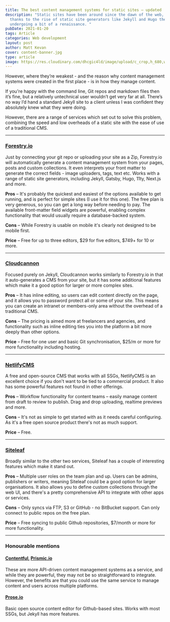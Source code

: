 ```yaml
---
title: The best content management systems for static sites – updated
description: "Static sites have been around since the dawn of the web, but
  thanks to the rise of static site generators like Jekyll and Hugo they're
  undergoing a bit of a renaissance. "
pubDate: 2021-01-20
tags: Article
categories: Web development
layout: post
author: Matt Kevan
cover: content-banner.jpg
type: article
image: https://res.cloudinary.com/dhcgic4ld/image/upload/c_crop,h_680,w_907,x_144,y_142/c_scale,h_680,w_907/v1705313355/744.png
---
```

However, where they’re weakest - and the reason why content management systems were created in the first place - is in how they manage content. 

If you're happy with the command line, Git repos and markdown files then it’s fine, but a relatively untechnical user wouldn’t get very far at all. There’s no way I’d hand a standard Jekyll site to a client unless I was confident they absolutely knew what they were doing.

However, there are a range of services which set out to solve this problem, combining the speed and low overheads of a static site with the ease of use of a traditional CMS. 

<hr>

### [Forestry.io](http://www.forestry.io)

Just by connecting your git repo or uploading your site as a Zip, Forestry.io will automatically generate a content management system from your pages, posts and custom collections. It even interprets your front matter to generate the correct fields - image uploaders, tags, text etc. Works with a range of static site generators, including Jekyll, Gatsby, Hugo, 11ty, Next.js and more.

**Pros** – It's probably the quickest and easiest of the options available to get running, and is perfect for simple sites (I use it for this one). The free plan is very generous, so you can get a long way before needing to pay. The available front-matter field widgets are powerful, enabling complex functionality that would usually require a database-backed system.

**Cons** – While Forestry is usable on mobile it's clearly not designed to be mobile first.

**Price** – Free for up to three editors, $29 for five editors, $749+ for 10 or more.

<hr>

### [Cloudcannon](http://www.cloudcannon.com)

Focused purely on Jekyll, Cloudcannon works similarly to Forestry.io in that it auto-generates a CMS from your site, but it has some additional features which make it a good option for larger or more complex sites. 

**Pros** – It has inline editing, so users can edit content directly on the page, and it allows you to password protect all or some of your site. This means you can create an intranet or members-only area without the overhead of a traditional CMS.

**Cons** – The pricing is aimed more at freelancers and agencies, and functionality such as inline editing ties you into the platform a bit more deeply than other options.

**Price** – Free for one user and basic Git synchronisation, $25/m or more for more functionality including hosting.

<hr>

### [NetlifyCMS](https://www.netlifycms.org)

A free and open-source CMS that works with all SSGs, NetlifyCMS is an excellent choice if you don't want to be tied to a commercial product. It also has some powerful features not found in other offerings.

**Pros** – Workflow functionality for content teams – easily manage content from draft to review to publish. Drag and drop uploading, realtime previews and more.

**Cons** – It's not as simple to get started with as it needs careful configuring. As it's a free open source product there's not as much support.

**Price** – Free.

<hr>

### [Siteleaf](http://www.siteleaf.com)

Broadly similar to the other two services, Siteleaf has a couple of interesting features which make it stand out. 

**Pros** – Multiple user roles on the team plan and up. Users can be admins, publishers or writers, meaning Siteleaf could be a good option for larger organisations. It also allows you to define custom collections through the web UI, and there's a pretty comprehensive API to integrate with other apps or services. 

**Cons** – Only syncs via FTP, S3 or GitHub - no BitBucket support. Can only connect to public repos on the free plan.

**Price** – Free syncing to public Github repositories, $7/month or more for more functionality.

<hr>

### Honourable mentions

####  [Contentful](http://www.contentful.com), [Prismic.io](http://www.prismic.io)

These are more API-driven content management systems as a service, and while they are powerful, they may not be so straightforward to integrate. However, the benefits are that you could use the same service to manage content and users across multiple platforms. 

#### [Prose.io](http://prose.io)

Basic open source content editor for Github-based sites. Works with most SSGs, but Jekyll has more features.
